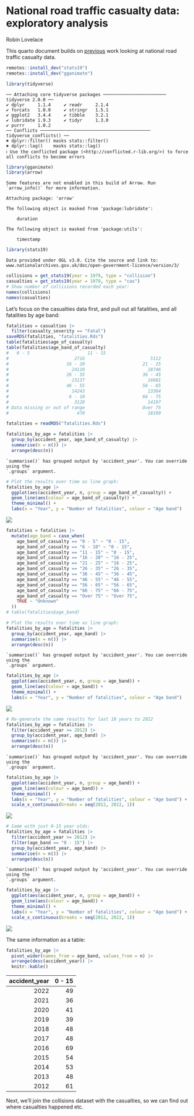 # National road traffic casualty data: exploratory analysis
Robin Lovelace

This quarto document builds on
[previous](https://github.com/Robinlovelace/30mapchallenge2023/blob/main/day1-points.qmd)
work looking at national road traffic casualty data.

``` r
remotes::install_dev("stats19")
remotes::install_dev("gganimate")
```

``` r
library(tidyverse)
```

    ── Attaching core tidyverse packages ──────────────────────── tidyverse 2.0.0 ──
    ✔ dplyr     1.1.4     ✔ readr     2.1.4
    ✔ forcats   1.0.0     ✔ stringr   1.5.1
    ✔ ggplot2   3.4.4     ✔ tibble    3.2.1
    ✔ lubridate 1.9.3     ✔ tidyr     1.3.0
    ✔ purrr     1.0.2     
    ── Conflicts ────────────────────────────────────────── tidyverse_conflicts() ──
    ✖ dplyr::filter() masks stats::filter()
    ✖ dplyr::lag()    masks stats::lag()
    ℹ Use the conflicted package (<http://conflicted.r-lib.org/>) to force all conflicts to become errors

``` r
library(gganimate)
library(arrow)
```

    Some features are not enabled in this build of Arrow. Run `arrow_info()` for more information.

    Attaching package: 'arrow'

    The following object is masked from 'package:lubridate':

        duration

    The following object is masked from 'package:utils':

        timestamp

``` r
library(stats19)
```

    Data provided under OGL v3.0. Cite the source and link to:
    www.nationalarchives.gov.uk/doc/open-government-licence/version/3/

``` r
collisions = get_stats19(year = 1979, type = "collision")
casualties = get_stats19(year = 1979, type = "cas")
# Show number of collisions recorded each year:
names(collisions)
names(casualties)
```

Let’s focus on the casualties data first, and pull out all fatalities,
and all fatalities by age band:

``` r
fatalities = casualties |>
  filter(casualty_severity == "Fatal")
saveRDS(fatalities, "fatalities.Rds")
table(fatalities$age_of_casualty)
table(fatalities$age_band_of_casualty)
#   0 - 5                      11 - 15 
#                         2716                         5112 
#                      16 - 20                      21 - 25 
#                        24110                        18746 
#                      26 - 35                      36 - 45 
#                        23137                        16601 
#                      46 - 55                      56 - 65 
#                        14243                        13384 
#                       6 - 10                      66 - 75 
#                         3128                        14197 
# Data missing or out of range                      Over 75 
#                          470                        18199 
```

``` r
fatalities = readRDS("fatalities.Rds")
```

``` r
fatalities_by_age = fatalities |>
  group_by(accident_year, age_band_of_casualty) |>
  summarise(n = n()) |>
  arrange(desc(n))
```

    `summarise()` has grouped output by 'accident_year'. You can override using the
    `.groups` argument.

``` r
# Plot the results over time as line graph:
fatalities_by_age |>
  ggplot(aes(accident_year, n, group = age_band_of_casualty)) +
  geom_line(aes(colour = age_band_of_casualty)) +
  theme_minimal() +
  labs(x = "Year", y = "Number of fatalities", colour = "Age band")
```

![](README_files/figure-commonmark/unnamed-chunk-7-1.png)

``` r
fatalities = fatalities |>
  mutate(age_band = case_when(
    age_band_of_casualty == "0 - 5" ~ "0 - 15",
    age_band_of_casualty == "6 - 10" ~ "0 - 15",
    age_band_of_casualty == "11 - 15" ~ "0 - 15",
    age_band_of_casualty == "16 - 20" ~ "16 - 25",
    age_band_of_casualty == "21 - 25" ~ "16 - 25",
    age_band_of_casualty == "26 - 35" ~ "26 - 35",
    age_band_of_casualty == "36 - 45" ~ "36 - 45",
    age_band_of_casualty == "46 - 55" ~ "46 - 55",
    age_band_of_casualty == "56 - 65" ~ "56 - 65",
    age_band_of_casualty == "66 - 75" ~ "66 - 75",
    age_band_of_casualty == "Over 75" ~ "Over 75",
    TRUE ~ "Unknown"
  ))
# table(fatalities$age_band)
```

``` r
# Plot the results over time as line graph:
fatalities_by_age = fatalities |>
  group_by(accident_year, age_band) |>
  summarise(n = n()) |>
  arrange(desc(n))
```

    `summarise()` has grouped output by 'accident_year'. You can override using the
    `.groups` argument.

``` r
fatalities_by_age |>
  ggplot(aes(accident_year, n, group = age_band)) +
  geom_line(aes(colour = age_band)) +
  theme_minimal() +
  labs(x = "Year", y = "Number of fatalities", colour = "Age band")
```

![](README_files/figure-commonmark/unnamed-chunk-9-1.png)

``` r
# Re-generate the same results for last 10 years to 2022
fatalities_by_age = fatalities |>
  filter(accident_year >= 2012) |>
  group_by(accident_year, age_band) |>
  summarise(n = n()) |>
  arrange(desc(n))
```

    `summarise()` has grouped output by 'accident_year'. You can override using the
    `.groups` argument.

``` r
fatalities_by_age |>
  ggplot(aes(accident_year, n, group = age_band)) +
  geom_line(aes(colour = age_band)) +
  theme_minimal() +
  labs(x = "Year", y = "Number of fatalities", colour = "Age band") +
  scale_x_continuous(breaks = seq(2012, 2022, 1))
```

![](README_files/figure-commonmark/unnamed-chunk-10-1.png)

``` r
# Same with just 0-15 year olds:
fatalities_by_age = fatalities |>
  filter(accident_year >= 2012) |>
  filter(age_band == "0 - 15") |>
  group_by(accident_year, age_band) |>
  summarise(n = n()) |>
  arrange(desc(n))
```

    `summarise()` has grouped output by 'accident_year'. You can override using the
    `.groups` argument.

``` r
fatalities_by_age |>
  ggplot(aes(accident_year, n, group = age_band)) +
  geom_line(aes(colour = age_band)) +
  theme_minimal() +
  labs(x = "Year", y = "Number of fatalities", colour = "Age band") +
  scale_x_continuous(breaks = seq(2012, 2022, 1))
```

![](README_files/figure-commonmark/unnamed-chunk-11-1.png)

The same information as a table:

``` r
fatalities_by_age |>
  pivot_wider(names_from = age_band, values_from = n) |>
  arrange(desc(accident_year)) |>
  knitr::kable()
```

| accident_year | 0 - 15 |
|--------------:|-------:|
|          2022 |     49 |
|          2021 |     36 |
|          2020 |     41 |
|          2019 |     39 |
|          2018 |     48 |
|          2017 |     48 |
|          2016 |     69 |
|          2015 |     54 |
|          2014 |     53 |
|          2013 |     48 |
|          2012 |     61 |

Next, we’ll join the collisions dataset with the casualties, so we can
find out where casualties happened etc.
